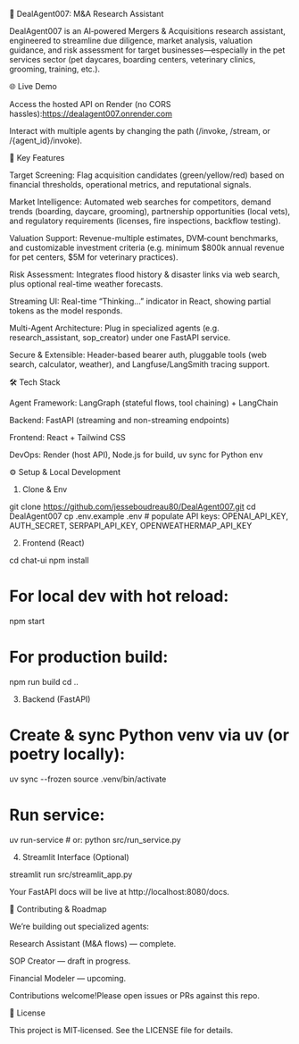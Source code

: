 💼 DealAgent007: M&A Research Assistant

 

DealAgent007 is an AI‑powered Mergers & Acquisitions research assistant, engineered to streamline due diligence, market analysis, valuation guidance, and risk assessment for target businesses—especially in the pet services sector (pet daycares, boarding centers, veterinary clinics, grooming, training, etc.).

🌐 Live Demo

Access the hosted API on Render (no CORS hassles):https://dealagent007.onrender.com

Interact with multiple agents by changing the path (/invoke, /stream, or /{agent_id}/invoke).

🚀 Key Features

Target Screening: Flag acquisition candidates (green/yellow/red) based on financial thresholds, operational metrics, and reputational signals.

Market Intelligence: Automated web searches for competitors, demand trends (boarding, daycare, grooming), partnership opportunities (local vets), and regulatory requirements (licenses, fire inspections, backflow testing).

Valuation Support: Revenue-multiple estimates, DVM‑count benchmarks, and customizable investment criteria (e.g. minimum $800k annual revenue for pet centers, $5M for veterinary practices).

Risk Assessment: Integrates flood history & disaster links via web search, plus optional real-time weather forecasts.

Streaming UI: Real-time “Thinking…” indicator in React, showing partial tokens as the model responds.

Multi-Agent Architecture: Plug in specialized agents (e.g. research_assistant, sop_creator) under one FastAPI service.

Secure & Extensible: Header-based bearer auth, pluggable tools (web search, calculator, weather), and Langfuse/LangSmith tracing support.

🛠️ Tech Stack

Agent Framework: LangGraph (stateful flows, tool chaining) + LangChain

Backend: FastAPI (streaming and non-streaming endpoints)

Frontend: React + Tailwind CSS

DevOps: Render (host API), Node.js for build, uv sync for Python env

⚙️ Setup & Local Development

1. Clone & Env

git clone https://github.com/jesseboudreau80/DealAgent007.git
cd DealAgent007
cp .env.example .env  # populate API keys: OPENAI_API_KEY, AUTH_SECRET, SERPAPI_API_KEY, OPENWEATHERMAP_API_KEY

2. Frontend (React)

cd chat-ui
npm install
# For local dev with hot reload:
npm start
# For production build:
npm run build
cd ..

3. Backend (FastAPI)

# Create & sync Python venv via uv (or poetry locally):
uv sync --frozen
source .venv/bin/activate
# Run service:
uv run-service      # or: python src/run_service.py

4. Streamlit Interface (Optional)

streamlit run src/streamlit_app.py

Your FastAPI docs will be live at http://localhost:8080/docs.

📝 Contributing & Roadmap

We’re building out specialized agents:

Research Assistant (M&A flows) — complete.

SOP Creator — draft in progress.

Financial Modeler — upcoming.

Contributions welcome!Please open issues or PRs against this repo.

📜 License

This project is MIT‑licensed. See the LICENSE file for details.

